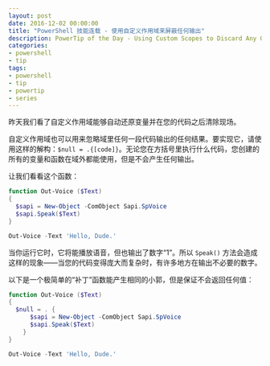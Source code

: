 ```yaml
---
layout: post
date: 2016-12-02 00:00:00
title: "PowerShell 技能连载 - 使用自定义作用域来屏蔽任何输出"
description: PowerTip of the Day - Using Custom Scopes to Discard Any Output
categories:
- powershell
- tip
tags:
- powershell
- tip
- powertip
- series
---
```

昨天我们看了自定义作用域能够自动还原变量并在您的代码之后清除现场。

自定义作用域也可以用来忽略域里任何一段代码输出的任何结果。要实现它，请使用这样的解构：`$null = .{[code]}`。无论您在方括号里执行什么代码，您创建的所有的变量和函数在域外都能使用，但是不会产生任何输出。

让我们看看这个函数：

```powershell
function Out-Voice ($Text)
{
  $sapi = New-Object -ComObject Sapi.SpVoice
  $sapi.Speak($Text)
}

Out-Voice -Text 'Hello, Dude.'
```

当你运行它时，它将能播放语音，但也输出了数字“1”。所以 `Speak()` 方法会造成这样的现象——当您的代码变得庞大而复杂时，有许多地方在输出不必要的数字。

以下是一个极简单的“补丁”函数能产生相同的小郭，但是保证不会返回任何值：

```powershell
function Out-Voice ($Text)
{
  $null = . {
      $sapi = New-Object -ComObject Sapi.SpVoice
      $sapi.Speak($Text)
    }
}

Out-Voice -Text 'Hello, Dude.'
```
<!--本文国际来源：[Using Custom Scopes to Discard Any Output](http://community.idera.com/powershell/powertips/b/tips/posts/using-custom-scopes-to-discard-any-output)-->
